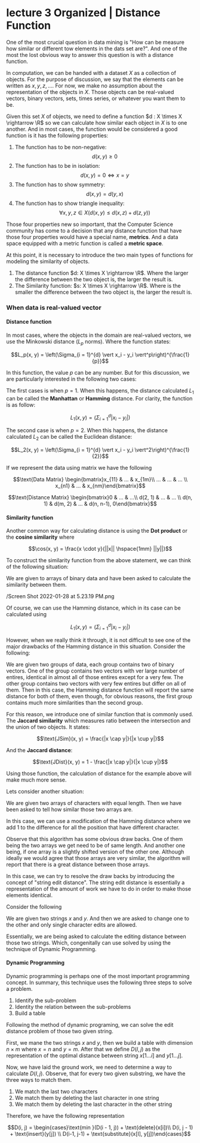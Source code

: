 # lecture 3 Organized | Distance Function

One of the most crucial question in data mining is "How can be measure how similar or different tow elements in the dats set are?". And one of the most the lost obvious way to answer this question is with a distance function.

In computation, we can be handed with a dataset $X$ as a collection of objects. For the purpose of discussion, we say that the elements can be written as $x, y, z, ...$. For now, we make no assumption about the representation of the objects in $X$. Those objects can be real-valued vectors, binary vectors, sets, times series, or whatever you want them to be.

Given this set $X$ of objects, we need to define a function $d : X \times X \rightarrow \R$ so we can calculate how similar each object in $X$ is to one another. And in most cases, the function would be considered a good function is it has the following properties:

1. The function has to be non-negative: $$d(x, y) \ge 0$$
2. The function has to be in isolation: $$d (x, y) = 0 \Leftrightarrow x = y$$
3. The function has to show symmetry: $$d(x, y) = d(y, x)$$
4. The function has to show triangle inequality: $$\forall x, y, z \in X \left( d(x, y) \le d(x, z) + d(z, y)\right)$$

Those four properties new so important, that the Computer Science community has come to a decision that any distance function that have those four properties would have a special name, **metrics**. And a data space equipped with a metric function is called a **metric space**.

At this point, it is necessary to introduce the two main types of functions for modeling the similarity of objects. 

1. The distance function $d: X \times X \rightarrow \R$. Where the larger the difference between the two object is, the larger the result is.
2. The Similarity function: $s: X \times X \rightarrow \R$. Where is the smaller the difference between the two object is, the larger the result is.

### When data is real-valued vector

#### Distance function

In most cases, where the objects in the domain are real-valued vectors, we use the Minkowski distance ($L_p$ norms). Where the function states:

$$L_p(x, y) = \left(\Sigma_{i = 1}^{d} \vert x_i - y_i \vert^p\right)^{\frac{1}{p}}$$

In this function, the value $p$ can be any number. But for this discussion, we are particularly interested in the following two cases:

The first cases is when $p = 1$. When this happens, the distance calculated $L_1$ can be called the **Manhattan** or **Hamming** distance. For clarity, the function is as follow:

$$L_1(x, y) = \left(\Sigma_{i = 1}^{d} \vert x_i - y_i \vert\right)$$

The second case is when $p = 2$. When this happens, the distance calculated $L_2$ can be called the Euclidean distance:

$$L_2(x, y) = \left(\Sigma_{i = 1}^{d} \vert x_i - y_i \vert^2\right)^{\frac{1}{2}}$$


If we represent the data using matrix we have the following

$$\text{Data Matrix} \begin{bmatrix}x_{11} & ... & x_{1m}\\ ... & ... & ... \\ x_{n1} & ... & x_{nm}\end{bmatrix}$$

$$\text{Distance Matrix} \begin{bmatrix}0 & ... & ...\\ d(2, 1) & ... & ... \\ d(n, 1) &  d(m, 2) & ... & d(n, n-1), 0\end{bmatrix}$$

#### Similarity function

Another common way for calculating distance is using the **Dot product** or the **cosine similarity** where

$$\cos(x, y) = \frac{x \cdot y}{||x|| \hspace{1mm} ||y||}$$

To construct the similarity function from the above statement, we can think of the following situation:

We are given to arrays of binary data and have been asked to calculate the similarity between them.

/Screen Shot 2022-01-28 at 5.23.19 PM.png

Of course, we can use the Hamming distance, which in its case can be calculated using 

$$L_1 (x, y) = \left(\Sigma_{i = 1}^{d} |x_i - y_i|\right)$$

However, when we really think it through, it is not difficult to see one of the major drawbacks of the Hamming distance in this situation. Consider the following:

We are given two groups of data, each group contains two of binary vectors. One of the group contains two vectors with ver large number of entires, identical in almost all of those entires except for a very few. The other group contains two vectors with very few entires but differ on all of them. Then in this case, the Hamming distance function will report the same distance for both of them, even though, for obvious reasons, the first group contains much more similarities than the second group.

For this reason, we introduce one of similar function that is commonly used. The **Jaccard similarity** which measures ratio between the intersection and the union of two objects. It states:

$$\text{JSim}(x, y) = \frac{|x \cap y|}{|x \cup y|}$$

And the **Jaccard distance**:

$$\text{JDist}(x, y) = 1 - \frac{|x \cap y|}{|x \cup y|}$$

Using those function, the calculation of distance for the example above will make much more sense. 

Lets consider another situation:

We are given two arrays of characters with equal length. Then we have been asked to tell how similar those two arrays are.

In this case, we can use a modification of the Hamming distance where we add $1$ to the difference for all the position that have different character. 

Observe that this algorithm has some obvious draw backs. One of them being the two arrays we get need to be of same length. And another one being, if one array is a slightly shifted version of the other one. Although ideally we would agree that those arrays are very similar, the algorithm will report that there is a great distance between those arrays.

In this case, we can try to resolve the draw backs by introducing the concept of "string edit distance". The string edit distance is essentially a representation of the amount of work we have to do in order to make those elements identical.

Consider the following

We are given two strings $x$ and $y$. And then we are asked to change one to the other and only single character edits are allowed. 

Essentially, we are being asked to calculate the editing distance between those two strings. Which, congenitally can use solved by using the technique of Dynamic Programming.

#### Dynamic Programming

Dynamic programming is perhaps one of the most important programming concept. In summary, this technique uses the following three steps to solve a problem.

1. Identify the sub-problem
2. Identity the relation between the sub-problems
3. Build a table

Following the method of dynamic programing, we can solve the edit distance problem of those two given string.

First, we  mane the two strings $x$ and $y$, then we build a table with dimension $n \times m$ where $x = n$ and $y = m$. After that we define $D(I, j)$  as the representation of the optimal distance between string $x[1 ... i]$ and $y[1 ... j]$.

Now, we have laid the ground work, we need to determine a way to calculate $D(I, j)$. Observe, that for every two given substring, we have the three ways to match them.

1. We match the last two characters
2. We match them by deleting the last character in one string
3. We match them by deleting the last character in the other string

Therefore, we have the following representation

$$D(i, j) = \begin{cases}\text{min }(D(i - 1, j)) + \text{delete}(x[i])\\ D(i, j - 1) + \text{insert}(y[j]) \\ D(i-1, j-1) + \text{substitute}(x[I], y[j])\end{cases}$$

